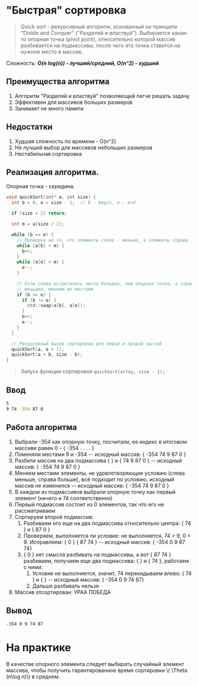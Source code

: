 # "Быстрая" сортировка

> Quick sort - рекурсивный алгоритм, основанный на принципе "Divide and Conquer" ("Разделяй и властвуй"). Выбирается какая-то опорная точка (pivot point), относительно которой массив разбивается на подмассивы, после чего эта точка ставится на нужное место в массив.

Сложность: ***O(n log(n)) - лучший/средний, O(n^2) - худший***

## Преимущества алгоритма
1. Алгоритм "Разделяй и властвуй" позволяющий легче решать задачу
2. Эффективен для массивов больших размеров
3. Занимает не много памяти

## Недостатки
1. Худшая сложность по времени - O(n^2)
2. Не лучший выбор для массивов небольших размеров
3. Нестабильная сортировка

## Реализация алгоритма.

Опорная точка - середина.

```cpp
void quickSort(int* a, int size) {
  int b = 0, e = size - 1;  // b - begin, e - end

  if (size < 2) return;

  int m = a[size / 2];

  while (b <= e) {
    // Проверка на то, что элементы слева - меньше, а элементы справа - больше
    while (a[b] < m) {
      b++;
    }
    while (a[e] > m) {
      e--;
    }

    // Если слева встретилось число большее, чем опорная точка, а справа -
    // меньшее, меняем их местами
    if (b <= e) {
      if (b != e) {
        std::swap(a[b], a[e]);
      }
      b++;
      e--;
    }
  }

  // Рекурсивный вызов сортировки для левой и правой частей
  quickSort(a, e + 1);
  quickSort(a + b, size - b);
}
```

> Запуск функции сортировки `quickSort(array, size - 1);`

## Ввод
```bash
5
9 74 -354 87 0
```

## Работа алгоритма
1. Выбрали -354 как опорную точку, посчитали, ее индекс в итоговом массиве равен 0 - { -354 . . . . }
2. Поменяли местами 9 и -354 -- исходный массив: { -354 74 9 87 0 }
3. Разбили массив на два подмассива { } и { 74 9 87 0 } -- исходный массив: { -354 74 9 87 0 }
4. Меняем местами элементы, не удовлетворяющие условию (слева меньше, справа больше), всё подходит по условию, исходный массив не изменился -- исходный массив: { -354 74 9 87 0 }
5. В каждом из подмассивов выбрали опорную точку как первый элемент (ничего и 74 соответственно) 
6. Первый подмассив состоит из 0 элементов, так что его не рассматриваем
7. Сортируем второй подмассив:
    1. Разбиваем его еще на два подмассива относительно центра: { 74 } и { 87 0 }
    2. Проверяем, выполняется ли условие: не выполняется, 74 > 9, 0 < 9. Исправляем: { 0 } { 87 74 } -- исходный массив: { -354 0 9 87 74}
    3. { 0 } нет смысла разбивать на подмассивы, а вот { 87 74 } разбиваем, получаем еще два подмассива: { } и { 74 }, работаем с ними:
        1. Условие не выполняется, значит, 74 перекидываем влево: { 74 } и { } -- исходный массив: { -354 0 9 74 87}
        2. Дальше разбивать нельзя
8. Массив отсортирован: УРАА ПОБЕДА


## Вывод
```bash
-354 0 9 74 87
```

На практике
===

В качестве опорного элемента следует выбирать случайный элемент массива, чтобы получить гарантированное время сортировки \\( \Theta (n\log n)\\) в среднем.

